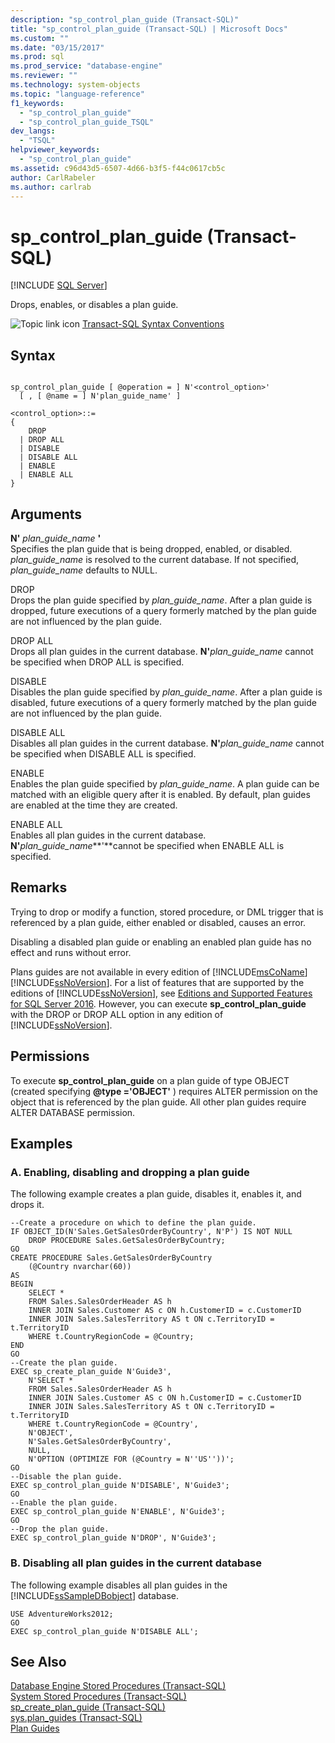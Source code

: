 ```yaml
---
description: "sp_control_plan_guide (Transact-SQL)"
title: "sp_control_plan_guide (Transact-SQL) | Microsoft Docs"
ms.custom: ""
ms.date: "03/15/2017"
ms.prod: sql
ms.prod_service: "database-engine"
ms.reviewer: ""
ms.technology: system-objects
ms.topic: "language-reference"
f1_keywords: 
  - "sp_control_plan_guide"
  - "sp_control_plan_guide_TSQL"
dev_langs: 
  - "TSQL"
helpviewer_keywords: 
  - "sp_control_plan_guide"
ms.assetid: c96d43d5-6507-4d66-b3f5-f44c0617cb5c
author: CarlRabeler
ms.author: carlrab
---
```

# sp_control_plan_guide (Transact-SQL)
[!INCLUDE [SQL Server](../../includes/applies-to-version/sqlserver.md)]

  Drops, enables, or disables a plan guide.  
  
 ![Topic link icon](../../database-engine/configure-windows/media/topic-link.gif "Topic link icon") [Transact-SQL Syntax Conventions](../../t-sql/language-elements/transact-sql-syntax-conventions-transact-sql.md)  
  
## Syntax  
  
```  
  
sp_control_plan_guide [ @operation = ] N'<control_option>'  
  [ , [ @name = ] N'plan_guide_name' ]  
  
<control_option>::=  
{   
    DROP   
  | DROP ALL  
  | DISABLE  
  | DISABLE ALL  
  | ENABLE   
  | ENABLE ALL  
}  
```  
  
## Arguments  
 **N'** _plan_guide_name_ **'**  
 Specifies the plan guide that is being dropped, enabled, or disabled. *plan_guide_name* is resolved to the current database. If not specified, *plan_guide_name* defaults to NULL.  
  
 DROP  
 Drops the plan guide specified by *plan_guide_name*. After a plan guide is dropped, future executions of a query formerly matched by the plan guide are not influenced by the plan guide.  
  
 DROP ALL  
 Drops all plan guides in the current database. **N'**_plan_guide_name_ cannot be specified when DROP ALL is specified.  
  
 DISABLE  
 Disables the plan guide specified by *plan_guide_name*. After a plan guide is disabled, future executions of a query formerly matched by the plan guide are not influenced by the plan guide.  
  
 DISABLE ALL  
 Disables all plan guides in the current database. **N'**_plan_guide_name_ cannot be specified when DISABLE ALL is specified.  
  
 ENABLE  
 Enables the plan guide specified by *plan_guide_name*. A plan guide can be matched with an eligible query after it is enabled. By default, plan guides are enabled at the time they are created.  
  
 ENABLE ALL  
 Enables all plan guides in the current database. **N'**_plan_guide_name_**'**cannot be specified when ENABLE ALL is specified.  
  
## Remarks  
 Trying to drop or modify a function, stored procedure, or DML trigger that is referenced by a plan guide, either enabled or disabled, causes an error.  
  
 Disabling a disabled plan guide or enabling an enabled plan guide has no effect and runs without error.  
  
 Plans guides are not available in every edition of [!INCLUDE[msCoName](../../includes/msconame-md.md)][!INCLUDE[ssNoVersion](../../includes/ssnoversion-md.md)]. For a list of features that are supported by the editions of [!INCLUDE[ssNoVersion](../../includes/ssnoversion-md.md)], see [Editions and Supported Features for SQL Server 2016](../../sql-server/editions-and-supported-features-for-sql-server-2016.md). However, you can execute **sp_control_plan_guide** with the DROP or DROP ALL option in any edition of [!INCLUDE[ssNoVersion](../../includes/ssnoversion-md.md)].  
  
## Permissions  
 To execute **sp_control_plan_guide** on a plan guide of type OBJECT (created specifying **@type ='**OBJECT**'** ) requires ALTER permission on the object that is referenced by the plan guide. All other plan guides require ALTER DATABASE permission.  
  
## Examples  
  
### A. Enabling, disabling and dropping a plan guide  
 The following example creates a plan guide, disables it, enables it, and drops it.  
  
```  
--Create a procedure on which to define the plan guide.  
IF OBJECT_ID(N'Sales.GetSalesOrderByCountry', N'P') IS NOT NULL  
    DROP PROCEDURE Sales.GetSalesOrderByCountry;  
GO  
CREATE PROCEDURE Sales.GetSalesOrderByCountry   
    (@Country nvarchar(60))  
AS  
BEGIN  
    SELECT *  
    FROM Sales.SalesOrderHeader AS h   
    INNER JOIN Sales.Customer AS c ON h.CustomerID = c.CustomerID  
    INNER JOIN Sales.SalesTerritory AS t ON c.TerritoryID = t.TerritoryID  
    WHERE t.CountryRegionCode = @Country;  
END  
GO  
--Create the plan guide.  
EXEC sp_create_plan_guide N'Guide3',  
    N'SELECT *  
    FROM Sales.SalesOrderHeader AS h   
    INNER JOIN Sales.Customer AS c ON h.CustomerID = c.CustomerID  
    INNER JOIN Sales.SalesTerritory AS t ON c.TerritoryID = t.TerritoryID  
    WHERE t.CountryRegionCode = @Country',  
    N'OBJECT',  
    N'Sales.GetSalesOrderByCountry',  
    NULL,  
    N'OPTION (OPTIMIZE FOR (@Country = N''US''))';  
GO  
--Disable the plan guide.  
EXEC sp_control_plan_guide N'DISABLE', N'Guide3';  
GO  
--Enable the plan guide.  
EXEC sp_control_plan_guide N'ENABLE', N'Guide3';  
GO  
--Drop the plan guide.  
EXEC sp_control_plan_guide N'DROP', N'Guide3';  
```  
  
### B. Disabling all plan guides in the current database  
 The following example disables all plan guides in the [!INCLUDE[ssSampleDBobject](../../includes/sssampledbobject-md.md)] database.  
  
```  
USE AdventureWorks2012;  
GO  
EXEC sp_control_plan_guide N'DISABLE ALL';  
```  
  
## See Also  
 [Database Engine Stored Procedures &#40;Transact-SQL&#41;](../../relational-databases/system-stored-procedures/database-engine-stored-procedures-transact-sql.md)   
 [System Stored Procedures &#40;Transact-SQL&#41;](../../relational-databases/system-stored-procedures/system-stored-procedures-transact-sql.md)   
 [sp_create_plan_guide &#40;Transact-SQL&#41;](../../relational-databases/system-stored-procedures/sp-create-plan-guide-transact-sql.md)   
 [sys.plan_guides &#40;Transact-SQL&#41;](../../relational-databases/system-catalog-views/sys-plan-guides-transact-sql.md)   
 [Plan Guides](../../relational-databases/performance/plan-guides.md)  
  
  
